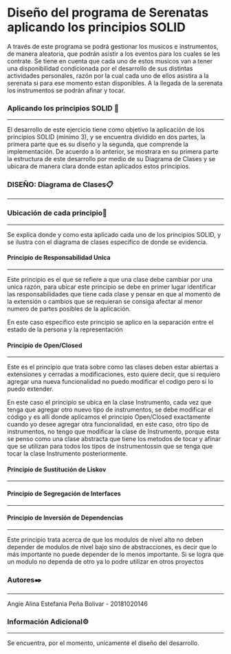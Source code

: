 # Diseño del programa de Serenatas aplicando los principios SOLID

A través de este programa se podrá gestionar los musicos e instrumentos, de manera aleatoria, que podrán asistir a los eventos para los cuales se les contrate. Se tiene en cuenta que cada uno de estos musicos van a tener una disponibilidad condicionada por el desarrollo de sus distintas actividades personales, razón por la cual cada uno de ellos asistira a la serenata si para ese momento estan disponibles. A la llegada de la serenata los instrumentos se podrán afinar y tocar.

### Aplicando los principios SOLID 🔧
---
El desarrollo de este ejercicio tiene como objetivo la aplicación de los principios SOLID (minimo 3), y se encuentra dividido en dos partes, la primera parte que es su diseño y la segunda, que comprende la implementación. De acuerdo a lo anterior, se mostrara en su primera parte la estructura de este desarrollo por medio de su Diagrama de Clases y se ubicara de manera clara donde estan aplicados estos principios. 

### DISEÑO: Diagrama de Clases📋
---

 	
### Ubicación de cada principio📌
---
Se explica donde y como esta aplicado cada uno de los principios SOLID, y se ilustra con el diagrama de clases especifico de donde se evidencia.

#### Principio de Responsabilidad Unica
---
Este principio es el que se refiere a que una clase debe cambiar por una unica razón, para ubicar este principio se debe en primer lugar identificar las responsabilidades que tiene cada clase y pensar en que al momento de la extensión o cambios que se requieran se consiga afectar al menor numero de partes posibles de la aplicación.

En este caso especifico este principio se aplico en la separación entre el estado de la persona y la representación 
#### Principio de Open/Closed
---
Este es el principio que trata sobre como las clases deben estar abiertas a extensiones y cerradas a modificaciones, esto quiere decir, que si requiero agregar una nueva funcionalidad no puedo modificar el codigo pero si lo puedo extender.

En este caso el principio se ubica en la clase Instrumento, cada vez que tenga que agregar otro nuevo tipo de instrumentos, se debe modificar el código y es allí donde aplicamos el principio Open/Closed exactamente cuando yo desee agregar otra funcionalidad, en este caso, otro tipo de instrumentos, no tengo que modificar la clase de Instrumento, porque esta se penso como una clase abstracta que tiene los metodos de tocar y afinar que se utilizan para todos los tipos de instrumentossin que se tenga que tocar la clase Instrumento posteriormente.

#### Principio de Sustitución de Liskov
---

#### Principio de Segregación de Interfaces
---

#### Principio de Inversión de Dependencias
---
Este principio trata acerca de que los modulos de nivel alto no deben depender de modulos de nivel bajo sino de abstracciones, es decir que lo más importante no puede depender de lo menos importante. Si se logra que un modulo no dependa de otro ya lo podre utilizar en otros proyectos

### Autores✒️
---
Angie Alina Estefania Peña Bolivar - 20181020146

### Información Adicional⚙️
---
Se encuentra, por el momento, unicamente el diseño del desarrollo.
